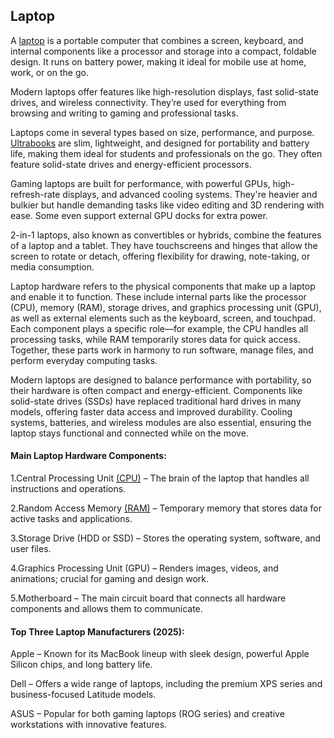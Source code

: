 ## Laptop

A [laptop](https://en.wikipedia.org/wiki/Laptop) is a portable computer that combines a screen, keyboard, and internal components like a processor and storage into a compact, foldable design. It runs on battery power, making it ideal for mobile use at home, work, or on the go.

Modern laptops offer features like high-resolution displays, fast solid-state drives, and wireless connectivity. They’re used for everything from browsing and writing to gaming and professional tasks.

Laptops come in several types based on size, performance, and purpose. [Ultrabooks](https://pl.wikipedia.org/wiki/Ultrabook) are slim, lightweight, and designed for portability and battery life, making them ideal for students and professionals on the go. They often feature solid-state drives and energy-efficient processors.

Gaming laptops are built for performance, with powerful GPUs, high-refresh-rate displays, and advanced cooling systems. They're heavier and bulkier but handle demanding tasks like video editing and 3D rendering with ease. Some even support external GPU docks for extra power.

2-in-1 laptops, also known as convertibles or hybrids, combine the features of a laptop and a tablet. They have touchscreens and hinges that allow the screen to rotate or detach, offering flexibility for drawing, note-taking, or media consumption.

Laptop hardware refers to the physical components that make up a laptop and enable it to function. These include internal parts like the processor (CPU), memory (RAM), storage drives, and graphics processing unit (GPU), as well as external elements such as the keyboard, screen, and touchpad. Each component plays a specific role—for example, the CPU handles all processing tasks, while RAM temporarily stores data for quick access. Together, these parts work in harmony to run software, manage files, and perform everyday computing tasks.

Modern laptops are designed to balance performance with portability, so their hardware is often compact and energy-efficient. Components like solid-state drives (SSDs) have replaced traditional hard drives in many models, offering faster data access and improved durability. Cooling systems, batteries, and wireless modules are also essential, ensuring the laptop stays functional and connected while on the move.

#### Main Laptop Hardware Components:

1.Central Processing Unit [(CPU)](https://en.wikipedia.org/wiki/Central_processing_unit) – The brain of the laptop that handles all instructions and operations.

2.Random Access Memory [(RAM)](https://pl.wikipedia.org/wiki/RAM) – Temporary memory that stores data for active tasks and applications.

3.Storage Drive (HDD or SSD) – Stores the operating system, software, and user files.

4.Graphics Processing Unit (GPU) – Renders images, videos, and animations; crucial for gaming and design work.

5.Motherboard – The main circuit board that connects all hardware components and allows them to communicate.

#### Top Three Laptop Manufacturers (2025):

Apple – Known for its MacBook lineup with sleek design, powerful Apple Silicon chips, and long battery life.

Dell – Offers a wide range of laptops, including the premium XPS series and business-focused Latitude models.

ASUS – Popular for both gaming laptops (ROG series) and creative workstations with innovative features.